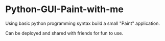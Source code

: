 # Python-GUI-Paint-with-me

Using basic python programming syntax build a small "Paint" application.

Can be deployed and shared with friends  for fun to use.
